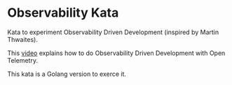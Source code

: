 # Observability Kata

Kata to experiment Observability Driven Development (inspired by Martin Thwaites).

This [video](https://www.youtube.com/watch?v=yVQMnQKSsh4) explains how to do Observability Driven Development with Open Telemetry.

This kata is a Golang version to exerce it.

